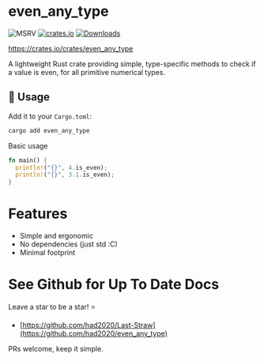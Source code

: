 # even_any_type

![MSRV](https://img.shields.io/badge/Rust%20MSRV-1.78.0-brightgreen)
[![crates.io](https://img.shields.io/crates/v/even_any_type.svg)](https://crates.io/crates/even_any_type)
[![Downloads](https://img.shields.io/crates/d/even_any_type.svg)](https://crates.io/crates/even_any_type)

https://crates.io/crates/even_any_type


A lightweight Rust crate providing simple, type-specific methods to check if a value is even, for all primitive numerical types.

## 🚀 Usage

Add it to your `Cargo.toml`:

```bash
cargo add even_any_type
```

Basic usage 

```rust
fn main() {
  println!("{}", 4.is_even);
  println!("{}", 3.1.is_even);
}
```

# Features
- Simple and ergonomic
- No dependencies (just std :C)
- Minimal footprint 

# See Github for Up To Date Docs
Leave a star to be a star! ⭐
- [https://github.com/had2020/Last-Straw](https://github.com/had2020/even_any_type)

PRs welcome, keep it simple.
